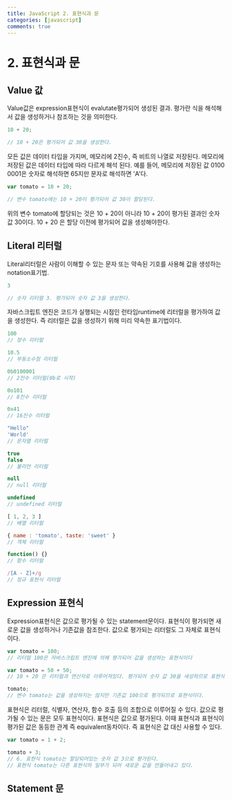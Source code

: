 ```yaml
---
title: JavaScript 2. 표현식과 문 
categories: [javascript]
comments: true
---
```


# 2. 표현식과 문

## Value 값

Value값은 expression표현식이 evalutate평가되어 생성된 결과. 평가란 식을 해석해서 값을 생성하거나 참조하는 것을 의미한다.

```javascript
10 + 20; 

// 10 + 20은 평가되어 값 30을 생성한다.
```

모든 값은 데이터 타입을 가지며, 메모리에 2진수, 즉 비트의 나열로 저장된다. 메모리에 저장된 값은 데이터 타입에 따라 다르게 해석 된다. 예를 들어, 메모리에 저장된 값 0100 0001은 숫자로 해석하면 65지만 문자로 해석하면 'A'다.

```javascript
var tomato = 10 + 20; 

// 변수 tomato에는 10 + 20이 평가되어 값 30이 할당된다.
```
위의 변수 tomato에 할당되는 것은 10 + 20이 아니라 10 + 20이 평가된 결과인 숫자 값 30이다. 10 + 20 은 할당 이전에 평가되어 값을 생성해야한다. 


## Literal 리터럴

Literal리터럴은 사람이 이해할 수 있는 문자 또는 약속된 기호를 사용해 값을 생성하는 notation표기법.

```javascript
3

// 숫자 리터럴 3. 평가되어 숫자 값 3을 생성한다.
```
자바스크립트 엔진은 코드가 실행되는 시점인 런타임runtime에 리터럴을 평가하여 값을 생성한다. 즉 리터럴은 값을 생성하기 위해 미리 약속한 표기법이다.

```javascript
100
// 정수 리터럴 

10.5
// 부동소수점 리터럴

0b0100001
// 2진수 리터럴(0b로 시작)

0o101
// 8진수 리터럴

0x41
// 16진수 리터럴

"Hello"
'World'
// 문자열 리터럴

true
false
// 불리언 리터럴

null
// null 리터럴

undefined
// undefined 리터럴

[ 1, 2, 3 ]
// 배열 리터럴

{ name : 'tomato', taste: 'sweet' }
// 객체 리터럴

function() {}
// 함수 리터럴

/[A - Z]+/g
// 정규 표현식 리터럴
```

## Expression 표현식

Expression표현식은 값으로 평가될 수 있는 statement문이다. 표현식이 평가되면 새로운 값을 생성하거나 기존값을 참조한다. 값으로 평가되는 리터럴도 그 자체로 표현식이다.

```javascript
var tomato = 100; 
// 리터럴 100은 자바스크립트 엔진에 의해 평가되어 값을 생성하는 표현식이다

var tomato = 50 + 50;
// 10 + 20 은 리터럴과 연산자로 이루어져있다. 평가되어 숫자 값 30을 새성하므로 표현식이다

tomato;
// 변수 tomato는 값을 생성하지는 않지만 기존값 100으로 평가되므로 표현식이다.
```

표현식은 리터럴, 식별자, 연산자, 함수 호출 등의 조합으로 이루어질 수 있다. 값으로 평가될 수 있는 문은 모두 표현식이다. 표현식은 값으로 평가된다. 이때 표현식과 표현식이 평가된 값은 동등한 관계 즉 equivalent동차이다. 즉 표현식은 값 대신 사용할 수 있다.

```javascript
var tomato = 1 + 2; 

tomato + 3; 
// 6. 표현식 tomato는 할당되어있는 숫자 값 3으로 평가된다.
// 표현식 tomato는 다른 표현식의 일부가 되어 새로운 값을 만들어내고 있다.
```

## Statement 문

